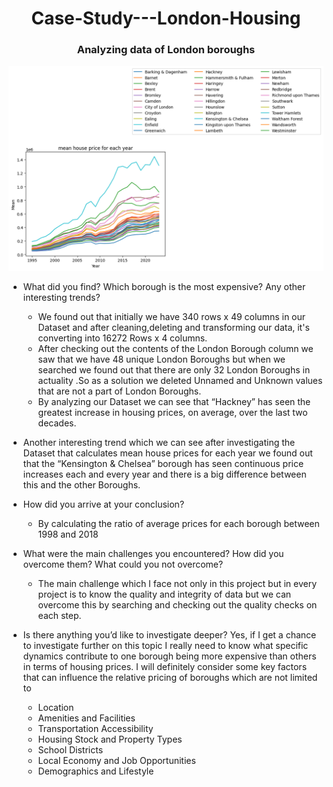 <h1 align="center">Case-Study---London-Housing</h1>
<h3 align="center"> Analyzing data of London boroughs</h3>

<img align="centre" alt="Mean House Price for each year" width="900" src="https://github.com/sabheen9/Case-Study---London-Housing/blob/master/London%20Housing%20img.png">




- What did you find? Which borough is the most expensive? Any other interesting trends?
  - We found out that initially we have 340 rows x 49 columns in our Dataset and after cleaning,deleting and transforming our data, it's converting into 16272 Rows x 4 columns.
  - After checking out the contents of the London Borough column we saw that we have 48 unique London Boroughs but when we searched we found out that there are only 32 London Boroughs in actuality .So as a solution we deleted Unnamed and Unknown values that are not a part of London Boroughs.
  - By analyzing our Dataset we can see that “Hackney” has seen the greatest increase in housing prices, on average, over the last two decades.
  
  

- Another interesting trend which we can see after investigating the Dataset that calculates mean house prices for each year we found out that the “Kensington & Chelsea” borough has seen continuous price increases each and every year and there is a big difference between this and the other Boroughs.




- How did you arrive at your conclusion?
  - By calculating the ratio of average prices for each borough between 1998 and 2018




- What were the main challenges you encountered? How did you overcome them? What could you not overcome?
  - The main challenge which I face not only in this project but in every project is to know the quality and integrity of data but we can overcome this by searching and checking out the quality checks on each step.


- Is there anything you’d like to investigate deeper?
  Yes, if I get a chance to investigate further on this topic I really need to know what specific dynamics contribute to one borough being more expensive than others in terms of housing prices.
  I will definitely consider some key factors that can influence the relative pricing of boroughs which are not limited to 

  - Location
  - Amenities and Facilities
  - Transportation Accessibility
  - Housing Stock and Property Types
  - School Districts
  - Local Economy and Job Opportunities
  - Demographics and Lifestyle
